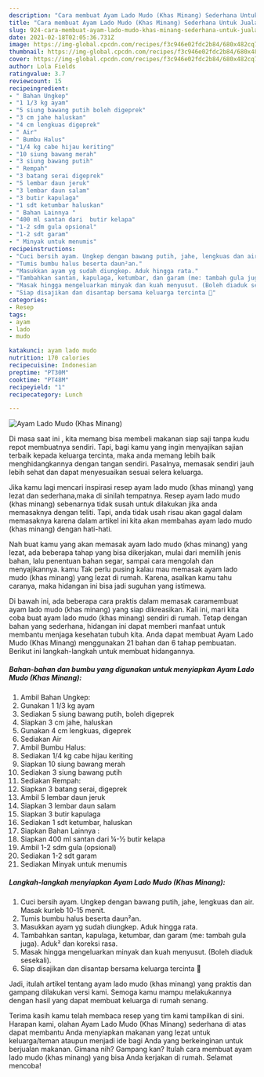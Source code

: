 ```yaml
---
description: "Cara membuat Ayam Lado Mudo (Khas Minang) Sederhana Untuk Jualan"
title: "Cara membuat Ayam Lado Mudo (Khas Minang) Sederhana Untuk Jualan"
slug: 924-cara-membuat-ayam-lado-mudo-khas-minang-sederhana-untuk-jualan
date: 2021-02-18T02:05:36.731Z
image: https://img-global.cpcdn.com/recipes/f3c946e02fdc2b84/680x482cq70/ayam-lado-mudo-khas-minang-foto-resep-utama.jpg
thumbnail: https://img-global.cpcdn.com/recipes/f3c946e02fdc2b84/680x482cq70/ayam-lado-mudo-khas-minang-foto-resep-utama.jpg
cover: https://img-global.cpcdn.com/recipes/f3c946e02fdc2b84/680x482cq70/ayam-lado-mudo-khas-minang-foto-resep-utama.jpg
author: Lola Fields
ratingvalue: 3.7
reviewcount: 15
recipeingredient:
- " Bahan Ungkep"
- "1 1/3 kg ayam"
- "5 siung bawang putih boleh digeprek"
- "3 cm jahe haluskan"
- "4 cm lengkuas digeprek"
- " Air"
- " Bumbu Halus"
- "1/4 kg cabe hijau keriting"
- "10 siung bawang merah"
- "3 siung bawang putih"
- " Rempah"
- "3 batang serai digeprek"
- "5 lembar daun jeruk"
- "3 lembar daun salam"
- "3 butir kapulaga"
- "1 sdt ketumbar haluskan"
- " Bahan Lainnya "
- "400 ml santan dari  butir kelapa"
- "1-2 sdm gula opsional"
- "1-2 sdt garam"
- " Minyak untuk menumis"
recipeinstructions:
- "Cuci bersih ayam. Ungkep dengan bawang putih, jahe, lengkuas dan air. Masak kurleb 10-15 menit."
- "Tumis bumbu halus beserta daun²an."
- "Masukkan ayam yg sudah diungkep. Aduk hingga rata."
- "Tambahkan santan, kapulaga, ketumbar, dan garam (me: tambah gula juga). Aduk² dan koreksi rasa."
- "Masak hingga mengeluarkan minyak dan kuah menyusut. (Boleh diaduk sesekali)."
- "Siap disajikan dan disantap bersama keluarga tercinta 🥰"
categories:
- Resep
tags:
- ayam
- lado
- mudo

katakunci: ayam lado mudo 
nutrition: 170 calories
recipecuisine: Indonesian
preptime: "PT30M"
cooktime: "PT48M"
recipeyield: "1"
recipecategory: Lunch

---
```



![Ayam Lado Mudo (Khas Minang)](https://img-global.cpcdn.com/recipes/f3c946e02fdc2b84/680x482cq70/ayam-lado-mudo-khas-minang-foto-resep-utama.jpg)

Di masa  saat ini , kita memang bisa membeli makanan siap saji tanpa kudu repot membuatnya sendiri. Tapi, bagi kamu yang ingin menyajikan sajian terbaik kepada keluarga tercinta, maka anda memang lebih baik menghidangkannya dengan tangan sendiri. Pasalnya, memasak sendiri jauh lebih sehat dan dapat menyesuaikan sesuai selera keluarga.

Jika kamu lagi mencari inspirasi resep ayam lado mudo (khas minang) yang lezat dan sederhana,maka di sinilah tempatnya. Resep ayam lado mudo (khas minang)  sebenarnya tidak susah untuk dilakukan jika anda memasaknya dengan teliti. Tapi, anda tidak usah risau akan gagal dalam memasaknya 
karena dalam artikel ini kita akan membahas ayam lado mudo (khas minang) dengan hati-hati.  



Nah buat kamu yang akan memasak ayam lado mudo (khas minang) yang lezat, ada beberapa tahap yang bisa dikerjakan, mulai dari memilih jenis bahan, lalu penentuan bahan segar, sampai cara mengolah dan menyajikannya. kamu Tak perlu pusing kalau mau memasak ayam lado mudo (khas minang) yang lezat di rumah. Karena, asalkan kamu  tahu caranya, maka hidangan ini bisa jadi suguhan yang istimewa.

Di bawah ini, ada beberapa cara praktis  dalam memasak caramembuat ayam lado mudo (khas minang) yang siap dikreasikan. Kali ini, mari kita coba buat ayam lado mudo (khas minang) sendiri di rumah. Tetap dengan bahan yang sederhana, hidangan ini dapat memberi manfaat untuk membantu menjaga kesehatan tubuh kita. Anda dapat membuat Ayam Lado Mudo (Khas Minang) menggunakan 21 bahan dan 6 tahap pembuatan. Berikut ini langkah-langkah untuk membuat hidangannya.

<!--inarticleads1-->

##### Bahan-bahan dan bumbu yang digunakan untuk menyiapkan Ayam Lado Mudo (Khas Minang):

1. Ambil  Bahan Ungkep:
1. Gunakan 1 1/3 kg ayam
1. Sediakan 5 siung bawang putih, boleh digeprek
1. Siapkan 3 cm jahe, haluskan
1. Gunakan 4 cm lengkuas, digeprek
1. Sediakan  Air
1. Ambil  Bumbu Halus:
1. Sediakan 1/4 kg cabe hijau keriting
1. Siapkan 10 siung bawang merah
1. Sediakan 3 siung bawang putih
1. Sediakan  Rempah:
1. Siapkan 3 batang serai, digeprek
1. Ambil 5 lembar daun jeruk
1. Siapkan 3 lembar daun salam
1. Siapkan 3 butir kapulaga
1. Sediakan 1 sdt ketumbar, haluskan
1. Siapkan  Bahan Lainnya :
1. Siapkan 400 ml santan dari ¼-½ butir kelapa
1. Ambil 1-2 sdm gula (opsional)
1. Sediakan 1-2 sdt garam
1. Sediakan  Minyak untuk menumis




<!--inarticleads2-->

##### Langkah-langkah menyiapkan Ayam Lado Mudo (Khas Minang):

1. Cuci bersih ayam. Ungkep dengan bawang putih, jahe, lengkuas dan air. Masak kurleb 10-15 menit.
1. Tumis bumbu halus beserta daun²an.
1. Masukkan ayam yg sudah diungkep. Aduk hingga rata.
1. Tambahkan santan, kapulaga, ketumbar, dan garam (me: tambah gula juga). Aduk² dan koreksi rasa.
1. Masak hingga mengeluarkan minyak dan kuah menyusut. (Boleh diaduk sesekali).
1. Siap disajikan dan disantap bersama keluarga tercinta 🥰




Jadi, itulah artikel tentang  ayam lado mudo (khas minang)  yang praktis dan gampang dilakukan versi kami. Semoga kamu mampu melakukannya dengan hasil yang dapat membuat keluarga di rumah senang. 

Terima kasih kamu telah membaca resep yang tim kami tampilkan di sini. Harapan kami, olahan  Ayam Lado Mudo (Khas Minang) sederhana di atas dapat membantu Anda menyiapkan makanan yang lezat untuk keluarga/teman ataupun menjadi ide bagi Anda yang berkeinginan untuk berjualan makanan. Gimana nih? Gampang kan? Itulah cara membuat ayam lado mudo (khas minang) yang bisa Anda kerjakan di rumah. Selamat mencoba!

